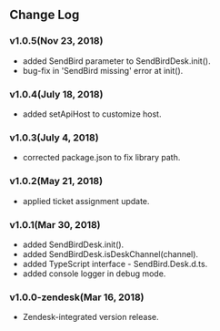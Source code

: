 ## Change Log

### v1.0.5(Nov 23, 2018)
* added SendBird parameter to SendBirdDesk.init().
* bug-fix in 'SendBird missing' error at init().

### v1.0.4(July 18, 2018)
* added setApiHost to customize host.

### v1.0.3(July 4, 2018)
* corrected package.json to fix library path.

### v1.0.2(May 21, 2018)
* applied ticket assignment update.

### v1.0.1(Mar 30, 2018)
* added SendBirdDesk.init().
* added SendBirdDesk.isDeskChannel(channel).
* added TypeScript interface - SendBird.Desk.d.ts.
* added console logger in debug mode.

### v1.0.0-zendesk(Mar 16, 2018)
* Zendesk-integrated version release.